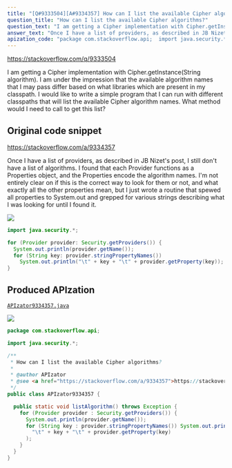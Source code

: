 ```yaml
---
title: "[Q#9333504][A#9334357] How can I list the available Cipher algorithms?"
question_title: "How can I list the available Cipher algorithms?"
question_text: "I am getting a Cipher implementation with Cipher.getInstance(String algorithm).  I am under the impression that the available algorithm names that I may pass differ based on what libraries which are present in my classpath. I would like to write a simple program that I can run with different classpaths that will list the available Cipher algorithm names.  What method would I need to call to get this list?"
answer_text: "Once I have a list of providers, as described in JB Nizet's post, I still don't have a list of algorithms.  I found that each Provider functions as a Properties object, and the Properties encode the algorithm names.  I'm not entirely clear on if this is the correct way to look for them or not, and what exactly all the other properties mean, but I just wrote a routine that spewed all properties to System.out and grepped for various strings describing what I was looking for until I found it."
apization_code: "package com.stackoverflow.api;  import java.security.*;  /**  * How can I list the available Cipher algorithms?  *  * @author APIzator  * @see <a href=\"https://stackoverflow.com/a/9334357\">https://stackoverflow.com/a/9334357</a>  */ public class APIzator9334357 {    public static void listAlgorithm() throws Exception {     for (Provider provider : Security.getProviders()) {       System.out.println(provider.getName());       for (String key : provider.stringPropertyNames()) System.out.println(         \"\\t\" + key + \"\\t\" + provider.getProperty(key)       );     }   } }"
---
```


https://stackoverflow.com/q/9333504

I am getting a Cipher implementation with Cipher.getInstance(String algorithm).  I am under the impression that the available algorithm names that I may pass differ based on what libraries which are present in my classpath.
I would like to write a simple program that I can run with different classpaths that will list the available Cipher algorithm names.  What method would I need to call to get this list?



## Original code snippet

https://stackoverflow.com/a/9334357

Once I have a list of providers, as described in JB Nizet&#x27;s post, I still don&#x27;t have a list of algorithms.  I found that each Provider functions as a Properties object, and the Properties encode the algorithm names.  I&#x27;m not entirely clear on if this is the correct way to look for them or not, and what exactly all the other properties mean, but I just wrote a routine that spewed all properties to System.out and grepped for various strings describing what I was looking for until I found it.

<div class="code-logo"><img src="/stackoverflow.png" /></div>

```java
import java.security.*;

for (Provider provider: Security.getProviders()) {
  System.out.println(provider.getName());
  for (String key: provider.stringPropertyNames())
    System.out.println("\t" + key + "\t" + provider.getProperty(key));
}
```

## Produced APIzation

[`APIzator9334357.java`](https://github.com/pasqualesalza/apization-temp-data/raw/master/search/APIzator9334357.java)

<div class="code-logo"><img src="/apizator.png" /></div>

```java
package com.stackoverflow.api;

import java.security.*;

/**
 * How can I list the available Cipher algorithms?
 *
 * @author APIzator
 * @see <a href="https://stackoverflow.com/a/9334357">https://stackoverflow.com/a/9334357</a>
 */
public class APIzator9334357 {

  public static void listAlgorithm() throws Exception {
    for (Provider provider : Security.getProviders()) {
      System.out.println(provider.getName());
      for (String key : provider.stringPropertyNames()) System.out.println(
        "\t" + key + "\t" + provider.getProperty(key)
      );
    }
  }
}

```